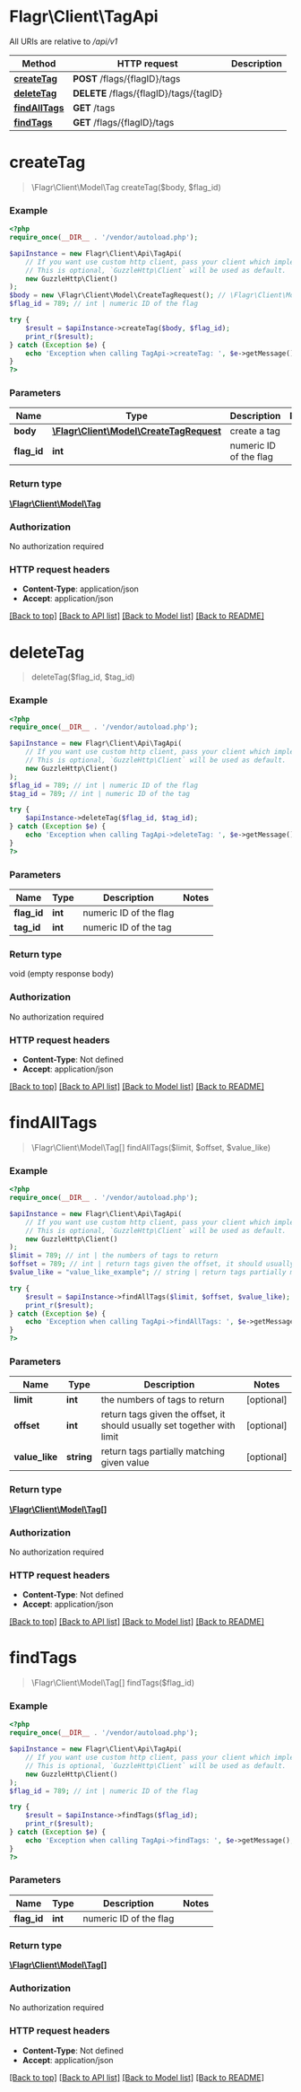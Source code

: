 # Flagr\Client\TagApi

All URIs are relative to */api/v1*

Method | HTTP request | Description
------------- | ------------- | -------------
[**createTag**](TagApi.md#createtag) | **POST** /flags/{flagID}/tags | 
[**deleteTag**](TagApi.md#deletetag) | **DELETE** /flags/{flagID}/tags/{tagID} | 
[**findAllTags**](TagApi.md#findalltags) | **GET** /tags | 
[**findTags**](TagApi.md#findtags) | **GET** /flags/{flagID}/tags | 

# **createTag**
> \Flagr\Client\Model\Tag createTag($body, $flag_id)



### Example
```php
<?php
require_once(__DIR__ . '/vendor/autoload.php');

$apiInstance = new Flagr\Client\Api\TagApi(
    // If you want use custom http client, pass your client which implements `GuzzleHttp\ClientInterface`.
    // This is optional, `GuzzleHttp\Client` will be used as default.
    new GuzzleHttp\Client()
);
$body = new \Flagr\Client\Model\CreateTagRequest(); // \Flagr\Client\Model\CreateTagRequest | create a tag
$flag_id = 789; // int | numeric ID of the flag

try {
    $result = $apiInstance->createTag($body, $flag_id);
    print_r($result);
} catch (Exception $e) {
    echo 'Exception when calling TagApi->createTag: ', $e->getMessage(), PHP_EOL;
}
?>
```

### Parameters

Name | Type | Description  | Notes
------------- | ------------- | ------------- | -------------
 **body** | [**\Flagr\Client\Model\CreateTagRequest**](../Model/CreateTagRequest.md)| create a tag |
 **flag_id** | **int**| numeric ID of the flag |

### Return type

[**\Flagr\Client\Model\Tag**](../Model/Tag.md)

### Authorization

No authorization required

### HTTP request headers

 - **Content-Type**: application/json
 - **Accept**: application/json

[[Back to top]](#) [[Back to API list]](../../README.md#documentation-for-api-endpoints) [[Back to Model list]](../../README.md#documentation-for-models) [[Back to README]](../../README.md)

# **deleteTag**
> deleteTag($flag_id, $tag_id)



### Example
```php
<?php
require_once(__DIR__ . '/vendor/autoload.php');

$apiInstance = new Flagr\Client\Api\TagApi(
    // If you want use custom http client, pass your client which implements `GuzzleHttp\ClientInterface`.
    // This is optional, `GuzzleHttp\Client` will be used as default.
    new GuzzleHttp\Client()
);
$flag_id = 789; // int | numeric ID of the flag
$tag_id = 789; // int | numeric ID of the tag

try {
    $apiInstance->deleteTag($flag_id, $tag_id);
} catch (Exception $e) {
    echo 'Exception when calling TagApi->deleteTag: ', $e->getMessage(), PHP_EOL;
}
?>
```

### Parameters

Name | Type | Description  | Notes
------------- | ------------- | ------------- | -------------
 **flag_id** | **int**| numeric ID of the flag |
 **tag_id** | **int**| numeric ID of the tag |

### Return type

void (empty response body)

### Authorization

No authorization required

### HTTP request headers

 - **Content-Type**: Not defined
 - **Accept**: application/json

[[Back to top]](#) [[Back to API list]](../../README.md#documentation-for-api-endpoints) [[Back to Model list]](../../README.md#documentation-for-models) [[Back to README]](../../README.md)

# **findAllTags**
> \Flagr\Client\Model\Tag[] findAllTags($limit, $offset, $value_like)



### Example
```php
<?php
require_once(__DIR__ . '/vendor/autoload.php');

$apiInstance = new Flagr\Client\Api\TagApi(
    // If you want use custom http client, pass your client which implements `GuzzleHttp\ClientInterface`.
    // This is optional, `GuzzleHttp\Client` will be used as default.
    new GuzzleHttp\Client()
);
$limit = 789; // int | the numbers of tags to return
$offset = 789; // int | return tags given the offset, it should usually set together with limit
$value_like = "value_like_example"; // string | return tags partially matching given value

try {
    $result = $apiInstance->findAllTags($limit, $offset, $value_like);
    print_r($result);
} catch (Exception $e) {
    echo 'Exception when calling TagApi->findAllTags: ', $e->getMessage(), PHP_EOL;
}
?>
```

### Parameters

Name | Type | Description  | Notes
------------- | ------------- | ------------- | -------------
 **limit** | **int**| the numbers of tags to return | [optional]
 **offset** | **int**| return tags given the offset, it should usually set together with limit | [optional]
 **value_like** | **string**| return tags partially matching given value | [optional]

### Return type

[**\Flagr\Client\Model\Tag[]**](../Model/Tag.md)

### Authorization

No authorization required

### HTTP request headers

 - **Content-Type**: Not defined
 - **Accept**: application/json

[[Back to top]](#) [[Back to API list]](../../README.md#documentation-for-api-endpoints) [[Back to Model list]](../../README.md#documentation-for-models) [[Back to README]](../../README.md)

# **findTags**
> \Flagr\Client\Model\Tag[] findTags($flag_id)



### Example
```php
<?php
require_once(__DIR__ . '/vendor/autoload.php');

$apiInstance = new Flagr\Client\Api\TagApi(
    // If you want use custom http client, pass your client which implements `GuzzleHttp\ClientInterface`.
    // This is optional, `GuzzleHttp\Client` will be used as default.
    new GuzzleHttp\Client()
);
$flag_id = 789; // int | numeric ID of the flag

try {
    $result = $apiInstance->findTags($flag_id);
    print_r($result);
} catch (Exception $e) {
    echo 'Exception when calling TagApi->findTags: ', $e->getMessage(), PHP_EOL;
}
?>
```

### Parameters

Name | Type | Description  | Notes
------------- | ------------- | ------------- | -------------
 **flag_id** | **int**| numeric ID of the flag |

### Return type

[**\Flagr\Client\Model\Tag[]**](../Model/Tag.md)

### Authorization

No authorization required

### HTTP request headers

 - **Content-Type**: Not defined
 - **Accept**: application/json

[[Back to top]](#) [[Back to API list]](../../README.md#documentation-for-api-endpoints) [[Back to Model list]](../../README.md#documentation-for-models) [[Back to README]](../../README.md)

